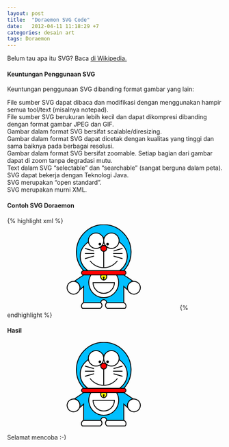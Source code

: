 ```yaml
---
layout: post
title:  "Doraemon SVG Code"
date:   2012-04-11 11:18:29 +7
categories: desain art
tags: Doraemon
---
```

<p>
Belum tau apa itu SVG? Baca <a href="https://id.wikipedia.org/wiki/Scalable_Vector_Graphics">di Wikipedia.</a><br />
<h4>Keuntungan Penggunaan SVG</h4>
Keuntungan penggunaan SVG dibanding format gambar yang lain:
<p>
<i class="fa fa-hand-o-right"></i> File sumber SVG dapat dibaca dan modifikasi dengan menggunakan hampir semua tool/text (misalnya notepad).<br />
<i class="fa fa-hand-o-right"></i> File sumber SVG berukuran lebih kecil dan dapat dikompresi dibanding dengan format gambar JPEG dan GIF.<br />
<i class="fa fa-hand-o-right"></i> Gambar dalam format SVG bersifat scalable/diresizing.<br />
<i class="fa fa-hand-o-right"></i> Gambar dalam format SVG dapat dicetak dengan kualitas yang tinggi dan sama baiknya pada berbagai resolusi.<br />
<i class="fa fa-hand-o-right"></i> Gambar dalam format SVG bersifat zoomable. Setiap bagian dari gambar dapat di zoom tanpa degradasi mutu.<br />
<i class="fa fa-hand-o-right"></i> Text dalam SVG “selectable” dan “searchable” (sangat berguna dalam peta).<br />
<i class="fa fa-hand-o-right"></i> SVG dapat bekerja dengan Teknologi Java.<br />
<i class="fa fa-hand-o-right"></i> SVG merupakan “open standard”.<br />
<i class="fa fa-hand-o-right"></i> SVG merupakan murni XML.<br />
</p>
<h4>Contoh SVG Doraemon</h4>
{% highlight xml %}
<?xml version="1.0" encoding="UTF-8" standalone="no"?>
<svg
   xmlns:dc="http://purl.org/dc/elements/1.1/"
   xmlns:cc="http://creativecommons.org/ns#"
   xmlns:rdf="http://www.w3.org/1999/02/22-rdf-syntax-ns#"
   xmlns:svg="http://www.w3.org/2000/svg"
   xmlns="http://www.w3.org/2000/svg"
   xmlns:xlink="http://www.w3.org/1999/xlink"
   version="1.1"
   width="400"
   height="200" >
   <g transform="translate(226,56)">
    <path id="face" d="M -37 52 A 55 45 0 1 1 37 52 Z" style="fill:white;stroke:none" />
    <path id="head" d="M -37 52 A 55 45 0 1 1 37 52
                       L 47 52
                       A 64 64 0 1 0 -47 52
                       Z" style="fill:deepskyblue;stroke:black;stroke-width:2" />
    <circle id="nose" r="7" fill="red" stroke="black" stroke-width="2" />
    <ellipse id="lefteye" cx="-18" cy="-18" rx="18" ry="18" fill="white" stroke="black" stroke-width="2"/>
    <circle id="lefteye_center" r="2" cx="-9" cy="-10" fill="black" stroke="black" stroke-width="2" />
    <ellipse id="righteye" cx="18" cy="-18" rx="18" ry="18" fill="white" stroke="black" stroke-width="2"/>
    <circle id="righteye_center" r="2" cx="9" cy="-10" fill="black" stroke="black" stroke-width="2" />
    <line id="mouth_top_vert" x1="0" y1="7" x2="0" y2="45" stroke="black" stroke-width="2" />
    <path id="mouth" d="M -32,29 A 40 40 0 0 0 32 29" style="fill:none;stroke:black;stroke-width:2" />
    <path id="moustache_left_top" d="M -44 24 l 21 -6" style="stroke:black;stroke-width:2;fill:none"/>
    <path id="moustache_left_mid" d="M -44 12 l 22 0"  style="stroke:black;stroke-width:2;fill:none"/>
    <path id="moustache_left_btm" d="M -44  0 l 21 6"  style="stroke:black;stroke-width:2;fill:none"/>
    <path id="moustache_right_top" d="M 44 24 l -21 -6" style="stroke:black;stroke-width:2;fill:none"/>
    <path id="moustache_right_mid" d="M 44 12 l -22 0"  style="stroke:black;stroke-width:2;fill:none"/>
    <path id="moustache_right_btm" d="M 44  0 l -21 6"  style="stroke:black;stroke-width:2;fill:none"/>
    <path id="head_body_separator" d="M 47 52
                                      A 2 2 0 1 1 47 62
                                      L -47 62
                                      A 2 2 0 0 1 -47 52
                                      Z" style="fill:red;stroke:black;stroke-width:2" />
    <path id="body_outline" d="M -47 62 L -69 77 A 15 15 1 0 1 -57 98 L -47 89 L -47 127 L -7 127
                               A 2 2 0 1 1 7 127 L 47 127 L 47 89 L 57 98 A 15 15 1 0 1 69 77 L 47 62 Z"
                            style="fill:deepskyblue;stroke:black;stroke-width:2" />
    <path id="body_outline" d="M -30 62 A 35 35 1 1 0 30 62 Z"
                            style="fill:white;stroke:black;stroke-width:2" />
    <path id="pocket" d="M -25 80 A 25 25 1 0 0 25 80 Z"
                            style="fill:none;stroke:black;stroke-width:2" />
    <g id="ring">
      <path id="ring_outline" d="M -6 62 A 8 8 0 0 0 0 74 L 0 68 L 0 74 A 8 8 0 0 0 6 62 Z"
                              style="fill:yellow;stroke:black;stroke-width:2;" />
      <circle id="ring_center" r="2" cx="0" cy="68" style="fill:black;stroke:none" />
    </g>
    <path id="left_hand" d="M -69 77 A 15 15 1 0 1 -57 98 A 15 15 1 1 1 -69 77"
                            style="fill:white;stroke:black;stroke-width:2" />
    <path id="left_foot" d="M -8 140 A 8 8 0 0 0 -7 127 L -47 127 A 8 8 0 0 0 -50 140 Z"
                            style="fill:white;stroke:black;stroke-width:2" />
    <path id="right_hand" d="M 69 77 A 15 15 1 0 0 57 98 A 15 15 1 1 0 69 77"
                            style="fill:white;stroke:black;stroke-width:2" />
    <path id="right_foot" d="M 8 140 A 8 8 0 0 1 7 127 L 47 127 A 8 8 0 0 1 50 140 Z"
                            style="fill:white;stroke:black;stroke-width:2" />
  </g>
</svg>
{% endhighlight %}
<h4>Hasil</h4>
<?xml version="1.0" encoding="UTF-8" standalone="no"?>
<svg
   xmlns:dc="http://purl.org/dc/elements/1.1/"
   xmlns:cc="http://creativecommons.org/ns#"
   xmlns:rdf="http://www.w3.org/1999/02/22-rdf-syntax-ns#"
   xmlns:svg="http://www.w3.org/2000/svg"
   xmlns="http://www.w3.org/2000/svg"
   xmlns:xlink="http://www.w3.org/1999/xlink"
   version="1.1"
   width="400"
   height="200" >
   <g transform="translate(226,56)">
    <path id="face" d="M -37 52 A 55 45 0 1 1 37 52 Z" style="fill:white;stroke:none" />
    <path id="head" d="M -37 52 A 55 45 0 1 1 37 52
                       L 47 52
                       A 64 64 0 1 0 -47 52
                       Z" style="fill:deepskyblue;stroke:black;stroke-width:2" />
    <circle id="nose" r="7" fill="red" stroke="black" stroke-width="2" />
    <ellipse id="lefteye" cx="-18" cy="-18" rx="18" ry="18" fill="white" stroke="black" stroke-width="2"/>
    <circle id="lefteye_center" r="2" cx="-9" cy="-10" fill="black" stroke="black" stroke-width="2" />
    <ellipse id="righteye" cx="18" cy="-18" rx="18" ry="18" fill="white" stroke="black" stroke-width="2"/>
    <circle id="righteye_center" r="2" cx="9" cy="-10" fill="black" stroke="black" stroke-width="2" />
    <line id="mouth_top_vert" x1="0" y1="7" x2="0" y2="45" stroke="black" stroke-width="2" />
    <path id="mouth" d="M -32,29 A 40 40 0 0 0 32 29" style="fill:none;stroke:black;stroke-width:2" />
    <path id="moustache_left_top" d="M -44 24 l 21 -6" style="stroke:black;stroke-width:2;fill:none"/>
    <path id="moustache_left_mid" d="M -44 12 l 22 0"  style="stroke:black;stroke-width:2;fill:none"/>
    <path id="moustache_left_btm" d="M -44  0 l 21 6"  style="stroke:black;stroke-width:2;fill:none"/>
    <path id="moustache_right_top" d="M 44 24 l -21 -6" style="stroke:black;stroke-width:2;fill:none"/>
    <path id="moustache_right_mid" d="M 44 12 l -22 0"  style="stroke:black;stroke-width:2;fill:none"/>
    <path id="moustache_right_btm" d="M 44  0 l -21 6"  style="stroke:black;stroke-width:2;fill:none"/>
    <path id="head_body_separator" d="M 47 52
                                      A 2 2 0 1 1 47 62
                                      L -47 62
                                      A 2 2 0 0 1 -47 52
                                      Z" style="fill:red;stroke:black;stroke-width:2" />
    <path id="body_outline" d="M -47 62 L -69 77 A 15 15 1 0 1 -57 98 L -47 89 L -47 127 L -7 127
                               A 2 2 0 1 1 7 127 L 47 127 L 47 89 L 57 98 A 15 15 1 0 1 69 77 L 47 62 Z"
                            style="fill:deepskyblue;stroke:black;stroke-width:2" />
    <path id="body_outline" d="M -30 62 A 35 35 1 1 0 30 62 Z"
                            style="fill:white;stroke:black;stroke-width:2" />
    <path id="pocket" d="M -25 80 A 25 25 1 0 0 25 80 Z"
                            style="fill:none;stroke:black;stroke-width:2" />
    <g id="ring">
      <path id="ring_outline" d="M -6 62 A 8 8 0 0 0 0 74 L 0 68 L 0 74 A 8 8 0 0 0 6 62 Z"
                              style="fill:yellow;stroke:black;stroke-width:2;" />
      <circle id="ring_center" r="2" cx="0" cy="68" style="fill:black;stroke:none" />
    </g>
    <path id="left_hand" d="M -69 77 A 15 15 1 0 1 -57 98 A 15 15 1 1 1 -69 77"
                            style="fill:white;stroke:black;stroke-width:2" />
    <path id="left_foot" d="M -8 140 A 8 8 0 0 0 -7 127 L -47 127 A 8 8 0 0 0 -50 140 Z"
                            style="fill:white;stroke:black;stroke-width:2" />
    <path id="right_hand" d="M 69 77 A 15 15 1 0 0 57 98 A 15 15 1 1 0 69 77"
                            style="fill:white;stroke:black;stroke-width:2" />
    <path id="right_foot" d="M 8 140 A 8 8 0 0 1 7 127 L 47 127 A 8 8 0 0 1 50 140 Z"
                            style="fill:white;stroke:black;stroke-width:2" />
  </g>
</svg>
<p>Selamat mencoba :-)</p>